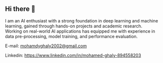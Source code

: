 ## Hi there 👋

I am an AI enthusiast with a strong foundation in deep learning and machine learning, gained through hands-on projects and academic research. Working on real-world AI applications has equipped me with experience in data pre-processing, model training, and performance evaluation.

E-mail: mohamdyghaly2002@gmail.com

Linkedin: https://www.linkedin.com/in/mohamed-ghaly-894558203


<!--
**mohamedghaly1/mohamedghaly1** is a ✨ _special_ ✨ repository because its `README.md` (this file) appears on your GitHub profile.

Here are some ideas to get you started:

- 🔭 I’m currently working on ...
- 🌱 I’m currently learning ...
- 👯 I’m looking to collaborate on ...
- 🤔 I’m looking for help with ...
- 💬 Ask me about ...
- 📫 How to reach me: ...
- 😄 Pronouns: ...
- ⚡ Fun fact: ...
-->
